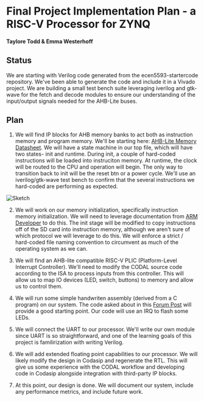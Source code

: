 # Final Project Implementation Plan - a RISC-V Processor for ZYNQ
#### Taylore Todd & Emma Westerhoff

## Status
We are starting with Verilog code generated from the ecen5593-startercode repository. We've been able to generate the code and include it in a Vivado project. We are building a small test bench suite leveraging iverilog and gtk-wave for the fetch and decode modules to ensure our understanding of the input/output signals needed for the AHB-Lite buses. 

## Plan
1. We will find IP blocks for AHB memory banks to act both as instruction memory and program memory. We'll be starting here: [AHB-Lite Memory Datasheet](https://roalogic.github.io/ahb3lite_memory/DATASHEET.html). We will have a state machine in our top file, which will have two states- init and runtime. During init, a couple of hard-coded instructions will be loaded into instruciton memory. At runtime, the clock will be routed to the CPU and operation will begin. The only way to transition back to init will be the reset btn or a power cycle. We'll use an iverilog/gtk-wave test bench to confirm that the several instructions we hard-coded are performing as expected.

![Sketch](sketch.png)

2. We will work on our memory initialization, specifically instruction memory initialization. We will need to leverage documentation from [ARM Developer](https://developer.arm.com/documentation/ddi0170/a/Behavioral-Modules/External-RAM/Function-and-operation-of-module) to do this. The init stage will be modified to copy instructions off of the SD card into instruction memory, although we aren't sure of which protocol we will leverage to do this. We will enforce a strict / hard-coded file naming convention to circumvent as much of the operating system as we can.

3. We will find an AHB-lite compatible RISC-V PLIC (Platform-Level Interrupt Controller). We'll need to modify the CODAL source code according to the ISA to process inputs from this controller. This will allow us to map IO devices (LED, switch, buttons) to memory and allow us to control them.

4. We will run some simple handwriten assembly (derived from a C program) on our system. The code asked about in this [Forum Post](https://forums.sifive.com/t/beginner-trying-to-set-up-timer-irq-in-assembler-how-to-print-csrs-in-gdb/2764) will provide a good starting point. Our code will use an IRQ to flash some LEDs.

5. We will connect the UART to our processor. We'll write our own module since UART is so straightforward, and one of the learning goals of this project is familirization with writing Verilog.

6. We will add extended floating point capabilities to our processor. We will likely modify the design in Codasip and regenerate the RTL. This will give us some experience with the CODAL workflow and developing code in Codasip alongside integration with third-party IP blocks.

7. At this point, our design is done. We will document our system, include any performance metrics, and include future work.